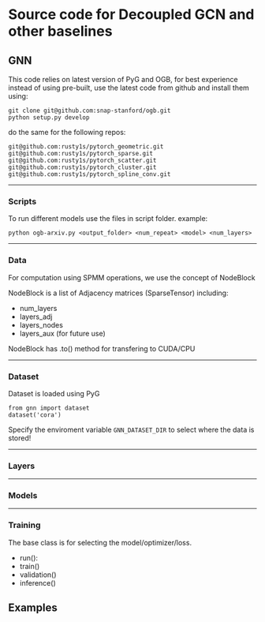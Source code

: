 # Source code for Decoupled GCN and other baselines

## GNN

This code relies on latest version of PyG and OGB, for best experience instead of using pre-built, use the latest code from github and install them using:

    git clone git@github.com:snap-stanford/ogb.git
    python setup.py develop


do the same for the following repos:

    git@github.com:rusty1s/pytorch_geometric.git
    git@github.com:rusty1s/pytorch_sparse.git
    git@github.com:rusty1s/pytorch_scatter.git
    git@github.com:rusty1s/pytorch_cluster.git
    git@github.com:rusty1s/pytorch_spline_conv.git

---

### Scripts
To run different models use the files in script folder. example:

    python ogb-arxiv.py <output_folder> <num_repeat> <model> <num_layers>

---
### Data

For computation using SPMM operations, we use the concept of NodeBlock

NodeBlock is a list of Adjacency matrices (SparseTensor) including:

- num_layers
- layers_adj
- layers_nodes
- layers_aux (for future use)


NodeBlock has .to() method for transfering to CUDA/CPU

---

### Dataset
Dataset is loaded using PyG

    from gnn import dataset
    dataset('cora')

Specify the enviroment variable `GNN_DATASET_DIR` to select where the data is stored!


---

### Layers

---

### Models

---

### Training

The base class is for selecting the model/optimizer/loss.

- run():
- train()
- validation()
- inference()


## Examples
